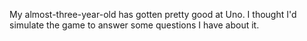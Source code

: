 My almost-three-year-old has gotten pretty good at Uno. I thought I'd simulate the game to answer some questions I have about it.
